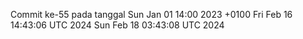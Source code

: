 Commit ke-55 pada tanggal Sun Jan 01 14:00 2023 +0100
Fri Feb 16 14:43:06 UTC 2024
Sun Feb 18 03:43:08 UTC 2024
